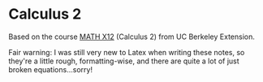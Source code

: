 # Calculus 2

Based on the course [MATH X12](https://extension.berkeley.edu/search/publicCourseSearchDetails.do?method=load&courseId=22828946) (Calculus 2) from UC Berkeley Extension.

Fair warning: I was still very new to Latex when writing these notes, so they're a little rough, formatting-wise, and there are quite a lot of just broken equations...sorry!